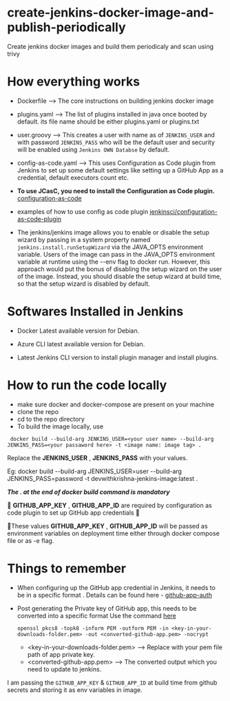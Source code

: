 # create-jenkins-docker-image-and-publish-periodically
Create jenkins docker images and build them periodicaly and scan using trivy

# How everything works

* Dockerfile --> The core instructions on building jenkins docker image

* plugins.yaml --> The list of plugins installed in java once booted by default. its file name should be either plugins.yaml or plugins.txt

* user.groovy --> This creates a user with name as of `JENKINS_USER` and with password `JENKINS_PASS` who will be the default user and security will be enabled using `Jenkins OWN Databse` by default.

* config-as-code.yaml --> This uses Configuration as Code plugin from Jenkins to set up some default settings like setting up a GitHub App as a credential, default executors count etc.

* **To use JCasC, you need to install the Configuration as Code plugin.** [configuration-as-code](https://plugins.jenkins.io/configuration-as-code/)

* examples of how to use config as code plugin [jenkinsci/configuration-as-code-plugin](https://github.com/jenkinsci/configuration-as-code-plugin/tree/master/demos/role-strategy-auth)

* The jenkins/jenkins image allows you to enable or disable the setup wizard by passing in a system property named `jenkins.install.runSetupWizard` via the JAVA_OPTS environment variable. Users of the image can pass in the JAVA_OPTS environment variable at runtime using the --env flag to docker run. However, this approach would put the bonus of disabling the setup wizard on the user of the image. Instead, you should disable the setup wizard at build time, so that the setup wizard is disabled by default.

# Softwares Installed in Jenkins

* Docker Latest available version for Debian.

* Azure CLI latest available version for Debian.

* Latest Jenkins CLI version to install plugin manager and install plugins.

# How to run the code locally
* make sure docker and docker-compose are present on your machine
* clone the repo
* cd to the repo directory
* To build the image locally, use

` docker build --build-arg JENKINS_USER=<your user name> --build-arg JENKINS_PASS=<your passaword here> -t <image name: image tag> .`

Replace the **JENKINS_USER** , **JENKINS_PASS** with your values.

Eg:  docker build --build-arg JENKINS_USER=user --build-arg JENKINS_PASS=password -t devwithkrishna-jenkins-image:latest .

***The . at the end of docker build command is mandatory***

:round_pushpin: **GITHUB_APP_KEY** , **GITHUB_APP_ID** are required by configuration as code plugin to set up GitHub app credentials :round_pushpin:

:pushpin:These values **GITHUB_APP_KEY** , **GITHUB_APP_ID** will be passed as environment variables on deployment time either through docker compose file or as -e flag.

# Things to remember
* When configuring up the GitHub app credential in Jenkins, it needs to be in a specific format .
    Details can be found here - [github-app-auth](https://docs.cloudbees.com/docs/cloudbees-ci/latest/cloud-admin-guide/github-app-auth)

* Post generating the Private key of GitHub app, this needs to be converted into a specific format 
    Use the command [here](https://docs.cloudbees.com/docs/cloudbees-ci/latest/cloud-admin-guide/github-app-auth#_converting_the_private_key_for_jenkins) 

  ```
  openssl pkcs8 -topk8 -inform PEM -outform PEM -in <key-in-your-downloads-folder.pem> -out <converted-github-app.pem> -nocrypt
  ```
  * <key-in-your-downloads-folder.pem> --> Replace with your pem file path of app private key.
  * <converted-github-app.pem> --> The converted output which you need to update to jenkins.

I am passing the `GITHUB_APP_KEY` & `GITHUB_APP_ID` at build time from github secrets and storing it as env variables in image.